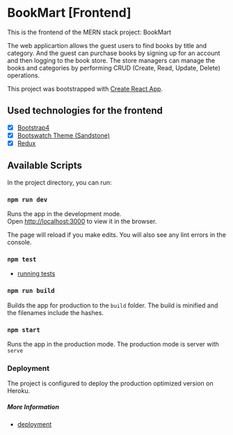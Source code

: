 # BookMart [Frontend]

This is the frontend of the MERN stack project: BookMart

The web applicartion allows the guest users to find books by title and category. And the guest can purchase books by signing up for an account and then logging to the book store. The store managers can manage the books and categories by performing CRUD (Create, Read, Update, Delete) operations. 

This project was bootstrapped with [Create React App](https://github.com/facebook/create-react-app).

## Used technologies for the frontend

- [x] [Bootstrap4](https://getbootstrap.com/)
- [x] [Bootswatch Theme (Sandstone)](https://bootswatch.com/sandstone/)
- [x] [Redux](https://redux.js.org/)

## Available Scripts

In the project directory, you can run:

### `npm run dev`

Runs the app in the development mode.<br />
Open [http://localhost:3000](http://localhost:3000) to view it in the browser.

The page will reload if you make edits. You will also see any lint errors in the console.

### `npm test`

- [running tests](https://facebook.github.io/create-react-app/docs/running-tests)

### `npm run build`

Builds the app for production to the `build` folder. The build is minified and the filenames include the hashes.<br />

### `npm start`

Runs the app in the production mode. The production mode is server with `serve`<br />

### Deployment

The project is configured to deploy the production optimized version on Heroku.

##### More Information

 - [deployment](https://facebook.github.io/create-react-app/docs/deployment)